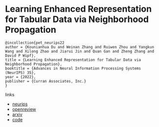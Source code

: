 # Learning Enhanced Representation for Tabular Data via Neighborhood Propagation

```
@incollection{pet_neurips22
author = {Kounianhua Du and Weinan Zhang and Ruiwen Zhou and Yangkun Wang and Xilong Zhao and Jiarui Jin and Quan Gan and Zheng Zhang and David P Wipf},
title = {Learning Enhanced Representation for Tabular Data via Neighborhood Propagation},
booktitle = {Advances in Neural Information Processing Systems (NeurIPS) 35},
year = {2022},
publisher = {Curran Associates, Inc.}
}
```

links
- [neurips](https://nips.cc/Conferences/2022/Schedule?showEvent=53070)
- [openreview](https://openreview.net/forum?id=JJCnsgk4OIS)
- [arxiv](https://arxiv.org/abs/2206.06587)
- [code](https://github.com/KounianhuaDu/PET)
